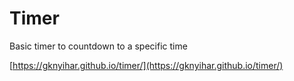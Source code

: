 # Timer

Basic timer to countdown to a specific time

[https://gknyihar.github.io/timer/](https://gknyihar.github.io/timer/)
